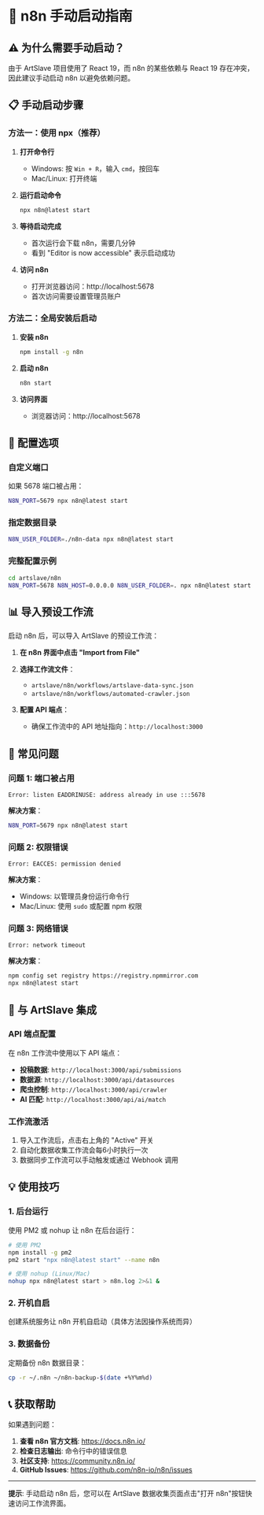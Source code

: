 # 🚀 n8n 手动启动指南

## ⚠️ 为什么需要手动启动？

由于 ArtSlave 项目使用了 React 19，而 n8n 的某些依赖与 React 19 存在冲突，因此建议手动启动 n8n 以避免依赖问题。

## 📋 手动启动步骤

### 方法一：使用 npx（推荐）

1. **打开命令行**
   - Windows: 按 `Win + R`，输入 `cmd`，按回车
   - Mac/Linux: 打开终端

2. **运行启动命令**
   ```bash
   npx n8n@latest start
   ```

3. **等待启动完成**
   - 首次运行会下载 n8n，需要几分钟
   - 看到 "Editor is now accessible" 表示启动成功

4. **访问 n8n**
   - 打开浏览器访问：http://localhost:5678
   - 首次访问需要设置管理员账户

### 方法二：全局安装后启动

1. **安装 n8n**
   ```bash
   npm install -g n8n
   ```

2. **启动 n8n**
   ```bash
   n8n start
   ```

3. **访问界面**
   - 浏览器访问：http://localhost:5678

## 🔧 配置选项

### 自定义端口
如果 5678 端口被占用：
```bash
N8N_PORT=5679 npx n8n@latest start
```

### 指定数据目录
```bash
N8N_USER_FOLDER=./n8n-data npx n8n@latest start
```

### 完整配置示例
```bash
cd artslave/n8n
N8N_PORT=5678 N8N_HOST=0.0.0.0 N8N_USER_FOLDER=. npx n8n@latest start
```

## 📊 导入预设工作流

启动 n8n 后，可以导入 ArtSlave 的预设工作流：

1. **在 n8n 界面中点击 "Import from File"**

2. **选择工作流文件**：
   - `artslave/n8n/workflows/artslave-data-sync.json`
   - `artslave/n8n/workflows/automated-crawler.json`

3. **配置 API 端点**：
   - 确保工作流中的 API 地址指向：`http://localhost:3000`

## 🚨 常见问题

### 问题 1: 端口被占用
```
Error: listen EADDRINUSE: address already in use :::5678
```

**解决方案**：
```bash
N8N_PORT=5679 npx n8n@latest start
```

### 问题 2: 权限错误
```
Error: EACCES: permission denied
```

**解决方案**：
- Windows: 以管理员身份运行命令行
- Mac/Linux: 使用 `sudo` 或配置 npm 权限

### 问题 3: 网络错误
```
Error: network timeout
```

**解决方案**：
```bash
npm config set registry https://registry.npmmirror.com
npx n8n@latest start
```

## 🔗 与 ArtSlave 集成

### API 端点配置
在 n8n 工作流中使用以下 API 端点：

- **投稿数据**: `http://localhost:3000/api/submissions`
- **数据源**: `http://localhost:3000/api/datasources`
- **爬虫控制**: `http://localhost:3000/api/crawler`
- **AI 匹配**: `http://localhost:3000/api/ai/match`

### 工作流激活
1. 导入工作流后，点击右上角的 "Active" 开关
2. 自动化数据收集工作流会每6小时执行一次
3. 数据同步工作流可以手动触发或通过 Webhook 调用

## 💡 使用技巧

### 1. 后台运行
使用 PM2 或 nohup 让 n8n 在后台运行：
```bash
# 使用 PM2
npm install -g pm2
pm2 start "npx n8n@latest start" --name n8n

# 使用 nohup (Linux/Mac)
nohup npx n8n@latest start > n8n.log 2>&1 &
```

### 2. 开机自启
创建系统服务让 n8n 开机自启动（具体方法因操作系统而异）

### 3. 数据备份
定期备份 n8n 数据目录：
```bash
cp -r ~/.n8n ~/n8n-backup-$(date +%Y%m%d)
```

## 📞 获取帮助

如果遇到问题：

1. **查看 n8n 官方文档**: https://docs.n8n.io/
2. **检查日志输出**: 命令行中的错误信息
3. **社区支持**: https://community.n8n.io/
4. **GitHub Issues**: https://github.com/n8n-io/n8n/issues

---

**提示**: 手动启动 n8n 后，您可以在 ArtSlave 数据收集页面点击"打开 n8n"按钮快速访问工作流界面。
